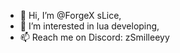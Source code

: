 - 👋 Hi, I’m @ForgeX sLice,
- 👀 I’m interested in lua developing,
- 📫 Reach me on Discord: zSmilleeyy
